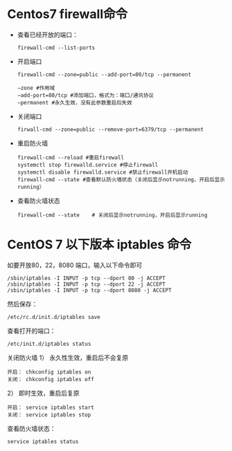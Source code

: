 
# Centos7 firewall命令

* 查看已经开放的端口：
    ```
    firewall-cmd --list-ports
    ```
* 开启端口
    ```
    firewall-cmd --zone=public --add-port=80/tcp --permanent

    –zone #作用域
    –add-port=80/tcp #添加端口，格式为：端口/通讯协议
    –permanent #永久生效，没有此参数重启后失效
    ```
* 关闭端口

    ```
    firwall-cmd --zone=public --remove-port=6379/tcp --permanent
    ```

* 重启防火墙
    ```
    firewall-cmd --reload #重启firewall
    systemctl stop firewalld.service #停止firewall
    systemctl disable firewalld.service #禁止firewall开机启动
    firewall-cmd --state #查看默认防火墙状态（关闭后显示notrunning，开启后显示running）
    ```
* 查看防火墙状态
    ```
    firewall-cmd --state    # 关闭后显示notrunning，开启后显示running
    ``` 

# CentOS 7 以下版本 iptables 命令
如要开放80，22，8080 端口，输入以下命令即可
```
/sbin/iptables -I INPUT -p tcp --dport 80 -j ACCEPT
/sbin/iptables -I INPUT -p tcp --dport 22 -j ACCEPT
/sbin/iptables -I INPUT -p tcp --dport 8080 -j ACCEPT
```
然后保存：
```
/etc/rc.d/init.d/iptables save
```
查看打开的端口：
```
/etc/init.d/iptables status
```
关闭防火墙 
1） 永久性生效，重启后不会复原
```
开启： chkconfig iptables on
关闭： chkconfig iptables off
```
2） 即时生效，重启后复原
```
开启： service iptables start
关闭： service iptables stop
```
查看防火墙状态：
```
service iptables status
```
